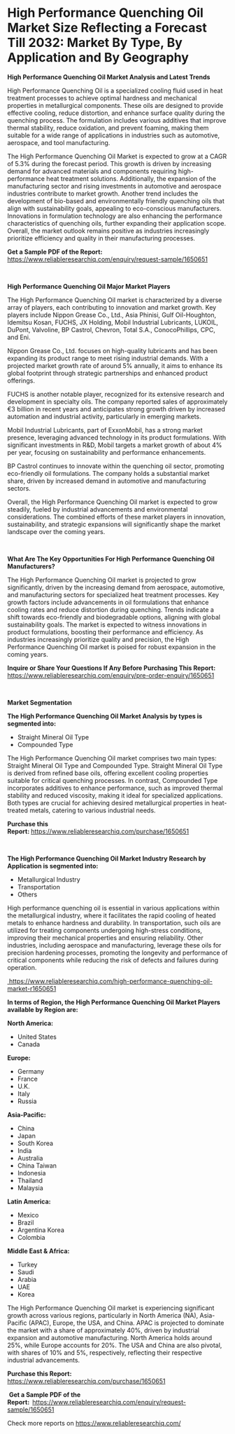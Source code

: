 <p><h1>High Performance Quenching Oil Market Size Reflecting a Forecast Till 2032: Market By Type, By Application and By Geography</h1></p><p><strong>High Performance Quenching Oil Market Analysis and Latest Trends</strong></p>
<p><p>High Performance Quenching Oil is a specialized cooling fluid used in heat treatment processes to achieve optimal hardness and mechanical properties in metallurgical components. These oils are designed to provide effective cooling, reduce distortion, and enhance surface quality during the quenching process. The formulation includes various additives that improve thermal stability, reduce oxidation, and prevent foaming, making them suitable for a wide range of applications in industries such as automotive, aerospace, and tool manufacturing.</p><p>The High Performance Quenching Oil Market is expected to grow at a CAGR of 5.3% during the forecast period. This growth is driven by increasing demand for advanced materials and components requiring high-performance heat treatment solutions. Additionally, the expansion of the manufacturing sector and rising investments in automotive and aerospace industries contribute to market growth. Another trend includes the development of bio-based and environmentally friendly quenching oils that align with sustainability goals, appealing to eco-conscious manufacturers. Innovations in formulation technology are also enhancing the performance characteristics of quenching oils, further expanding their application scope. Overall, the market outlook remains positive as industries increasingly prioritize efficiency and quality in their manufacturing processes.</p></p>
<p><strong>Get a Sample PDF of the Report:&nbsp;</strong> <a href="https://www.reliableresearchiq.com/enquiry/request-sample/1650651?utm_campaign=2285&utm_medium=2&utm_source=Github&utm_content=ia&utm_term=23032025&utm_id=high-performance-quenching-oil">https://www.reliableresearchiq.com/enquiry/request-sample/1650651</a></p>
<p>&nbsp;</p>
<p><strong>High Performance Quenching Oil Major Market Players</strong></p>
<p><p>The High Performance Quenching Oil market is characterized by a diverse array of players, each contributing to innovation and market growth. Key players include Nippon Grease Co., Ltd., Asia Phinisi, Gulf Oil-Houghton, Idemitsu Kosan, FUCHS, JX Holding, Mobil Industrial Lubricants, LUKOIL, DuPont, Valvoline, BP Castrol, Chevron, Total S.A., ConocoPhillips, CPC, and Eni.</p><p>Nippon Grease Co., Ltd. focuses on high-quality lubricants and has been expanding its product range to meet rising industrial demands. With a projected market growth rate of around 5% annually, it aims to enhance its global footprint through strategic partnerships and enhanced product offerings.</p><p>FUCHS is another notable player, recognized for its extensive research and development in specialty oils. The company reported sales of approximately €3 billion in recent years and anticipates strong growth driven by increased automation and industrial activity, particularly in emerging markets.</p><p>Mobil Industrial Lubricants, part of ExxonMobil, has a strong market presence, leveraging advanced technology in its product formulations. With significant investments in R&D, Mobil targets a market growth of about 4% per year, focusing on sustainability and performance enhancements.</p><p>BP Castrol continues to innovate within the quenching oil sector, promoting eco-friendly oil formulations. The company holds a substantial market share, driven by increased demand in automotive and manufacturing sectors.</p><p>Overall, the High Performance Quenching Oil market is expected to grow steadily, fueled by industrial advancements and environmental considerations. The combined efforts of these market players in innovation, sustainability, and strategic expansions will significantly shape the market landscape over the coming years.</p></p>
<p>&nbsp;</p>
<p><strong>What Are The Key Opportunities For High Performance Quenching Oil Manufacturers?</strong></p>
<p><p>The High Performance Quenching Oil market is projected to grow significantly, driven by the increasing demand from aerospace, automotive, and manufacturing sectors for specialized heat treatment processes. Key growth factors include advancements in oil formulations that enhance cooling rates and reduce distortion during quenching. Trends indicate a shift towards eco-friendly and biodegradable options, aligning with global sustainability goals. The market is expected to witness innovations in product formulations, boosting their performance and efficiency. As industries increasingly prioritize quality and precision, the High Performance Quenching Oil market is poised for robust expansion in the coming years.</p></p>
<p><strong>Inquire or Share Your Questions If Any Before Purchasing This Report:</strong> <a href="https://www.reliableresearchiq.com/enquiry/pre-order-enquiry/1650651?utm_campaign=2285&utm_medium=2&utm_source=Github&utm_content=ia&utm_term=23032025&utm_id=high-performance-quenching-oil">https://www.reliableresearchiq.com/enquiry/pre-order-enquiry/1650651</a></p>
<p>&nbsp;</p>
<p><strong>Market Segmentation</strong></p>
<p><strong>The High Performance Quenching Oil Market Analysis by types is segmented into:</strong></p>
<p><ul><li>Straight Mineral Oil Type</li><li>Compounded Type</li></ul></p>
<p><p>The High Performance Quenching Oil market comprises two main types: Straight Mineral Oil Type and Compounded Type. Straight Mineral Oil Type is derived from refined base oils, offering excellent cooling properties suitable for critical quenching processes. In contrast, Compounded Type incorporates additives to enhance performance, such as improved thermal stability and reduced viscosity, making it ideal for specialized applications. Both types are crucial for achieving desired metallurgical properties in heat-treated metals, catering to various industrial needs.</p></p>
<p><strong>Purchase this Report:&nbsp;</strong><a href="https://www.reliableresearchiq.com/purchase/1650651?utm_campaign=2285&utm_medium=2&utm_source=Github&utm_content=ia&utm_term=23032025&utm_id=high-performance-quenching-oil">https://www.reliableresearchiq.com/purchase/1650651</a></p>
<p>&nbsp;</p>
<p><strong>The High Performance Quenching Oil Market Industry Research by Application is segmented into:</strong></p>
<p><ul><li>Metallurgical Industry</li><li>Transportation</li><li>Others</li></ul></p>
<p><p>High performance quenching oil is essential in various applications within the metallurgical industry, where it facilitates the rapid cooling of heated metals to enhance hardness and durability. In transportation, such oils are utilized for treating components undergoing high-stress conditions, improving their mechanical properties and ensuring reliability. Other industries, including aerospace and manufacturing, leverage these oils for precision hardening processes, promoting the longevity and performance of critical components while reducing the risk of defects and failures during operation.</p></p>
<p><a href="https://www.reliableresearchiq.com/high-performance-quenching-oil-market-r1650651?utm_campaign=2285&utm_medium=2&utm_source=Github&utm_content=ia&utm_term=23032025&utm_id=high-performance-quenching-oil">&nbsp;https://www.reliableresearchiq.com/high-performance-quenching-oil-market-r1650651</a></p>
<p><strong>In terms of Region, the High Performance Quenching Oil Market Players available by Region are:</strong></p>
<p>
    <p> <strong> North America: </strong>
        <ul>
            <li>United States</li>
            <li>Canada</li>
        </ul>
        </p> 
    <p> <strong> Europe: </strong>
        <ul>
            <li>Germany</li>
            <li>France</li>
            <li>U.K.</li>
            <li>Italy</li>
            <li>Russia</li>
        </ul>
        </p> 
    <p> <strong> Asia-Pacific: </strong>
        <ul>
            <li>China</li>
            <li>Japan</li>
            <li>South Korea</li>
            <li>India</li>
            <li>Australia</li>
            <li>China Taiwan</li>
            <li>Indonesia</li>
            <li>Thailand</li>
            <li>Malaysia</li>
        </ul>
        </p> 
    <p> <strong> Latin America: </strong>
        <ul>
            <li>Mexico</li>
            <li>Brazil</li>
            <li>Argentina Korea</li>
            <li>Colombia</li>
        </ul>
        </p> 
    <p> <strong> Middle East & Africa: </strong>
        <ul>
            <li>Turkey</li>
            <li>Saudi</li>
            <li>Arabia</li>
            <li>UAE</li>
            <li>Korea</li>
        </ul>
    </p>
    </p>
<p><p>The High Performance Quenching Oil market is experiencing significant growth across various regions, particularly in North America (NA), Asia-Pacific (APAC), Europe, the USA, and China. APAC is projected to dominate the market with a share of approximately 40%, driven by industrial expansion and automotive manufacturing. North America holds around 25%, while Europe accounts for 20%. The USA and China are also pivotal, with shares of 10% and 5%, respectively, reflecting their respective industrial advancements.</p></p>
<p><strong>Purchase this Report: </strong><a href="https://www.reliableresearchiq.com/purchase/1650651?utm_campaign=2285&utm_medium=2&utm_source=Github&utm_content=ia&utm_term=23032025&utm_id=high-performance-quenching-oil">https://www.reliableresearchiq.com/purchase/1650651</a></p>
<p>&nbsp;<strong>Get a Sample PDF of the Report:&nbsp;&nbsp;</strong><a href="https://www.reliableresearchiq.com/enquiry/request-sample/1650651?utm_campaign=2285&utm_medium=2&utm_source=Github&utm_content=ia&utm_term=23032025&utm_id=high-performance-quenching-oil">https://www.reliableresearchiq.com/enquiry/request-sample/1650651</a></p>
<p><strong></strong></p>
<p>Check more reports on <a href="https://www.reliableresearchiq.com/?utm_campaign=2285&utm_medium=2&utm_source=Github&utm_content=ia&utm_term=23032025&utm_id=high-performance-quenching-oil">https://www.reliableresearchiq.com/</a></p>
